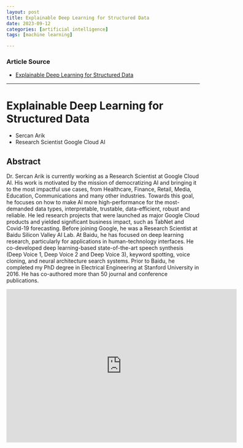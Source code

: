 ```yaml
---
layout: post
title: Explainable Deep Learning for Structured Data
date: 2023-09-12
categories: [artificial intelligence]
tags: [machine learning]

---
```


### Article Source

* [Explainable Deep Learning for Structured Data](https://www.youtube.com/watch?v=tQuIcLDO5iE)

---

# Explainable Deep Learning for Structured Data

* Sercan Arik
* Research Scientist Google Cloud AI

## Abstract

Dr. Sercan Arik is currently working as a Research Scientist at Google Cloud AI. His work is motivated by the mission of democratizing AI and bringing it to the most impactful use cases, from Healthcare, Finance, Retail, Media, Education, Communications and many other industries. Towards this goal, he focuses on how to make AI more high-performance for the most-demanded data types, interpretable, trustable, data-efficient, robust and reliable. He led research projects that were launched as major Google Cloud products and yielded significant business impact, such as TabNet and Covid-19 forecasting. Before joining Google, he was a Research Scientist at Baidu Silicon Valley AI Lab. At Baidu, he has focused on deep learning research, particularly for applications in human-technology interfaces. He co-developed deep learning-based state-of-the-art speech synthesis (Deep Voice 1, Deep Voice 2 and Deep Voice 3), keyword spotting, voice cloning, and neural architecture search systems. Prior to Baidu, he completed my PhD degree in Electrical Engineering at Stanford University in 2016. He has co-authored more than 50 journal and conference publications.

<iframe width="600" height="400" src="https://www.youtube.com/embed/tQuIcLDO5iE?si=0sYxOsR4gLJluuHm" title="YouTube video player" frameborder="0" allow="accelerometer; autoplay; clipboard-write; encrypted-media; gyroscope; picture-in-picture; web-share" allowfullscreen></iframe>